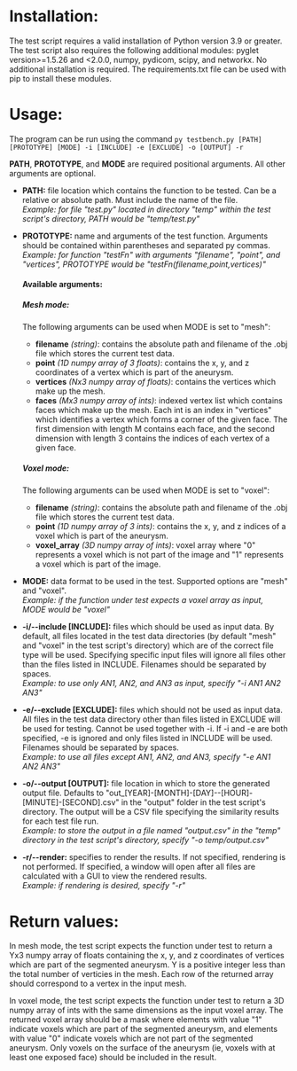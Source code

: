 # Installation:
The test script requires a valid installation of Python version 3.9 or greater. The test script also requires the following additional modules: pyglet version>=1.5.26 and <2.0.0, numpy, pydicom, scipy, and networkx. No additional installation is required. The requirements.txt file can be used with pip to install these modules.

# Usage:
The program can be run using the command `py testbench.py [PATH] [PROTOTYPE] [MODE] -i [INCLUDE] -e [EXCLUDE] -o [OUTPUT] -r`

**PATH**, **PROTOTYPE**, and **MODE** are required positional arguments. All other arguments are optional.

- **PATH:** file location which contains the function to be tested. Can be a relative or absolute path. Must include the name of the file.   
  *Example: for file "test.py" located in directory "temp" within the test script's directory, PATH would be "temp/test.py"*

- **PROTOTYPE:** name and arguments of the test function. Arguments should be contained within parentheses and separated py commas.  
  *Example: for function "testFn" with arguments "filename", "point", and "vertices", PROTOTYPE would be "testFn(filename,point,vertices)"*
  #### Available arguments:
  ##### Mesh mode:
  The following arguments can be used when MODE is set to "mesh": 
  - **filename** *(string)*: contains the absolute path and filename of the .obj file which stores the current test data.  
  - **point** *(1D numpy array of 3 floats)*: contains the x, y, and z coordinates of a vertex which is part of the aneurysm.  
  - **vertices** *(Nx3 numpy array of floats)*: contains the vertices which make up the mesh.  
  - **faces** *(Mx3 numpy array of ints)*: indexed vertex list which contains faces which make up the mesh. Each int is an index in "vertices" which identifies a vertex which forms a corner of the given face. The first dimension with length M contains each face, and the second dimension with length 3 contains the indices of each vertex of a given face.  
  
  ##### Voxel mode:
  The following arguments can be used when MODE is set to "voxel": 
  - **filename** *(string)*: contains the absolute path and filename of the .obj file which stores the current test data.  
  - **point** *(1D numpy array of 3 ints)*: contains the x, y, and z indices of a voxel which is part of the aneurysm.  
  - **voxel_array** *(3D numpy array of ints)*: voxel array where "0" represents a voxel which is not part of the image and "1" represents a voxel which is part of the image.

- **MODE:** data format to be used in the test. Supported options are "mesh" and "voxel".  
  *Example: if the function under test expects a voxel array as input, MODE would be "voxel"*

- **-i/--include [INCLUDE]:** files which should be used as input data. By default, all files located in the test data directories (by default "mesh" and "voxel" in the test script's directory) which are of the correct file type will be used. Specifying specific input files will ignore all files other than the files listed in INCLUDE. Filenames should be separated by spaces.  
  *Example: to use only AN1, AN2, and AN3 as input, specify "-i AN1 AN2 AN3"*

- **-e/--exclude [EXCLUDE]:** files which should not be used as input data. All files in the test data directory other than files listed in EXCLUDE will be used for testing. Cannot be used together with -i. If -i and -e are both specified, -e is ignored and only files listed in INCLUDE will be used. Filenames should be separated by spaces.  
  *Example: to use all files except AN1, AN2, and AN3, specify "-e AN1 AN2 AN3"*

- **-o/--output [OUTPUT]:** file location in which to store the generated output file. Defaults to "out_[YEAR]-[MONTH]-[DAY]--[HOUR]-[MINUTE]-[SECOND].csv" in the "output" folder in the test script's directory. The output will be a CSV file specifying the similarity results for each test file run.  
  *Example: to store the output in a file named "output.csv" in the "temp" directory in the test script's directory, specify "-o temp/output.csv"*

- **-r/--render:** specifies to render the results. If not specified, rendering is not performed. If specified, a window will open after all files are calculated with a GUI to view the rendered results.   
  *Example: if rendering is desired, specify "-r"*

# Return values: 
In mesh mode, the test script expects the function under test to return a Yx3 numpy array of floats containing the x, y, and z coordinates of vertices which are part of the segmented aneurysm. Y is a positive integer less than the total number of verticies in the mesh. Each row of the returned array should correspond to a vertex in the input mesh.

In voxel mode, the test script expects the function under test to return a 3D numpy array of ints with the same dimensions as the input voxel array. The returned voxel array should be a mask where elements with value "1" indicate voxels which are part of the segmented aneurysm, and elements with value "0" indicate voxels which are not part of the segmented aneurysm. Only voxels on the surface of the aneurysm (ie, voxels with at least one exposed face) should be included in the result.
